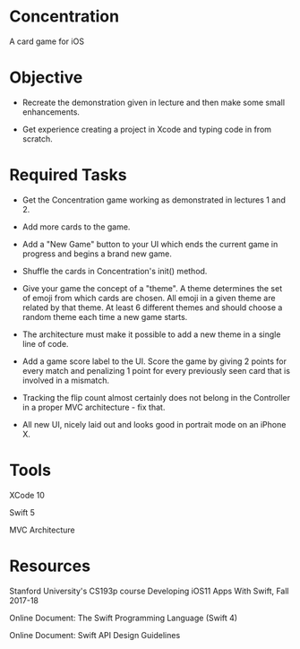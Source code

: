 # Concentration
A card game for iOS 


# Objective

- Recreate the demonstration given in lecture and then make some small enhancements. 

- Get experience creating a project in Xcode and typing code in from scratch. 

# Required Tasks

- Get the Concentration game working as demonstrated in lectures 1 and 2. 

- Add more cards to the game.

- Add a "New Game" button to your UI which ends the current game in progress and begins a brand new game.

- Shuffle the cards in Concentration's init() method.

- Give your game the concept of a "theme". A theme determines the set of emoji from which cards are chosen. All emoji in a given theme are related by that theme. At least 6 different themes and should choose a random theme each time a new game starts.

- The architecture must make it possible to add a new theme in a single line of code.

- Add a game score label to the UI. Score the game by giving 2 points for every match and penalizing 1 point for every previously seen card that is involved in a mismatch.

- Tracking the flip count almost certainly does not belong in the Controller in a proper MVC architecture - fix that.

- All new UI, nicely laid out and looks good in portrait mode on an iPhone X.

# Tools
XCode 10

Swift 5

MVC Architecture

# Resources
Stanford University's CS193p course Developing iOS11 Apps With Swift, Fall 2017-18

Online Document: The Swift Programming Language (Swift 4)

Online Document: Swift API Design Guidelines
